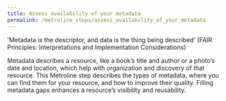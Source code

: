 ```yaml
---
title: Assess availability of your metadata
permalink: /metroline_steps/assess_availability_of_your_metadata
---
```


'Metadata is the descriptor, and data is the thing being described' (FAIR Principles: Interpretations and Implementation Considerations)

Metadata describes a resource, like a book’s title and author or a photo’s date and location, which help with organization and discovery of that resource. This Metroline step describes the types of metadata, where you can find them for your resource, and how to improve their quality. Filling metadata gaps enhances a resource’s visibility and reusability.


